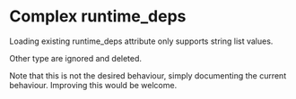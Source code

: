 # Complex runtime_deps

Loading existing runtime_deps attribute only supports string list values.

Other type are ignored and deleted.

Note that this is not the desired behaviour, simply documenting the current behaviour. Improving this would be welcome.
